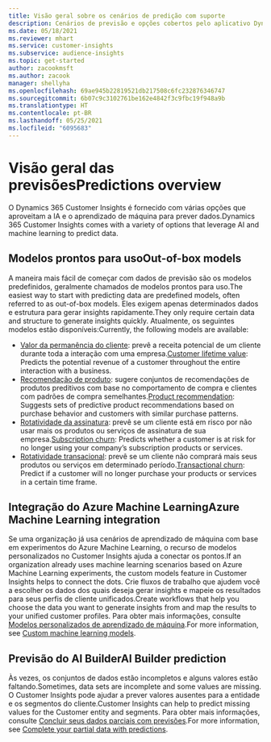```yaml
---
title: Visão geral sobre os cenários de predição com suporte
description: Cenários de previsão e opções cobertos pelo aplicativo Dynamics 365 Customer Insights.
ms.date: 05/18/2021
ms.reviewer: mhart
ms.service: customer-insights
ms.subservice: audience-insights
ms.topic: get-started
author: zacookmsft
ms.author: zacook
manager: shellyha
ms.openlocfilehash: 69ae945b22819521db217508c6fc232876346747
ms.sourcegitcommit: 6b07c9c3102761be162e4842f3c9fbc19f948a9b
ms.translationtype: HT
ms.contentlocale: pt-BR
ms.lasthandoff: 05/25/2021
ms.locfileid: "6095683"
---
```

# <a name="predictions-overview"></a><span data-ttu-id="04324-103">Visão geral das previsões</span><span class="sxs-lookup"><span data-stu-id="04324-103">Predictions overview</span></span>

<span data-ttu-id="04324-104">O Dynamics 365 Customer Insights é fornecido com várias opções que aproveitam a IA e o aprendizado de máquina para prever dados.</span><span class="sxs-lookup"><span data-stu-id="04324-104">Dynamics 365 Customer Insights comes with a variety of options that leverage AI and machine learning to predict data.</span></span> 

## <a name="out-of-box-models"></a><span data-ttu-id="04324-105">Modelos prontos para uso</span><span class="sxs-lookup"><span data-stu-id="04324-105">Out-of-box models</span></span>

<span data-ttu-id="04324-106">A maneira mais fácil de começar com dados de previsão são os modelos predefinidos, geralmente chamados de modelos prontos para uso.</span><span class="sxs-lookup"><span data-stu-id="04324-106">The easiest way to start with predicting data are predefined models, often referred to as out-of-box models.</span></span> <span data-ttu-id="04324-107">Eles exigem apenas determinados dados e estrutura para gerar insights rapidamente.</span><span class="sxs-lookup"><span data-stu-id="04324-107">They only require certain data and structure to generate insights quickly.</span></span> <span data-ttu-id="04324-108">Atualmente, os seguintes modelos estão disponíveis:</span><span class="sxs-lookup"><span data-stu-id="04324-108">Currently, the following models are available:</span></span> 
- <span data-ttu-id="04324-109">[Valor da permanência do cliente](predict-customer-lifetime-value.md): prevê a receita potencial de um cliente durante toda a interação com uma empresa.</span><span class="sxs-lookup"><span data-stu-id="04324-109">[Customer lifetime value](predict-customer-lifetime-value.md): Predicts the potential revenue of a customer throughout the entire interaction with a business.</span></span> 
- <span data-ttu-id="04324-110">[Recomendação de produto](predict-product-recommendation.md): sugere conjuntos de recomendações de produtos preditivos com base no comportamento de compra e clientes com padrões de compra semelhantes.</span><span class="sxs-lookup"><span data-stu-id="04324-110">[Product recommendation](predict-product-recommendation.md): Suggests sets of predictive product recommendations based on purchase behavior and customers with similar purchase patterns.</span></span>
- <span data-ttu-id="04324-111">[Rotatividade da assinatura](predict-subscription-churn.md): prevê se um cliente está em risco por não usar mais os produtos ou serviços de assinatura de sua empresa.</span><span class="sxs-lookup"><span data-stu-id="04324-111">[Subscription churn](predict-subscription-churn.md): Predicts whether a customer is at risk for no longer using your company’s subscription products or services.</span></span>
- <span data-ttu-id="04324-112">[Rotatividade transacional](predict-transactional-churn.md): prevê se um cliente não comprará mais seus produtos ou serviços em determinado período.</span><span class="sxs-lookup"><span data-stu-id="04324-112">[Transactional churn](predict-transactional-churn.md): Predict if a customer will no longer purchase your products or services in a certain time frame.</span></span>

## <a name="azure-machine-learning-integration"></a><span data-ttu-id="04324-113">Integração do Azure Machine Learning</span><span class="sxs-lookup"><span data-stu-id="04324-113">Azure Machine Learning integration</span></span>

<span data-ttu-id="04324-114">Se uma organização já usa cenários de aprendizado de máquina com base em experimentos do Azure Machine Learning, o recurso de modelos personalizados no Customer Insights ajuda a conectar os pontos.</span><span class="sxs-lookup"><span data-stu-id="04324-114">If an organization already uses machine learning scenarios based on Azure Machine Learning experiments, the custom models feature in Customer Insights helps to connect the dots.</span></span> <span data-ttu-id="04324-115">Crie fluxos de trabalho que ajudem você a escolher os dados dos quais deseja gerar insights e mapeie os resultados para seus perfis de cliente unificados.</span><span class="sxs-lookup"><span data-stu-id="04324-115">Create workflows that help you choose the data you want to generate insights from and map the results to your unified customer profiles.</span></span> <span data-ttu-id="04324-116">Para obter mais informações, consulte [Modelos personalizados de aprendizado de máquina](custom-models.md).</span><span class="sxs-lookup"><span data-stu-id="04324-116">For more information, see [Custom machine learning models](custom-models.md).</span></span>

## <a name="ai-builder-prediction"></a><span data-ttu-id="04324-117">Previsão do AI Builder</span><span class="sxs-lookup"><span data-stu-id="04324-117">AI Builder prediction</span></span>

<span data-ttu-id="04324-118">Às vezes, os conjuntos de dados estão incompletos e alguns valores estão faltando.</span><span class="sxs-lookup"><span data-stu-id="04324-118">Sometimes, data sets are incomplete and some values are missing.</span></span> <span data-ttu-id="04324-119">O Customer Insights pode ajudar a prever valores ausentes para a entidade e os segmentos do cliente.</span><span class="sxs-lookup"><span data-stu-id="04324-119">Customer Insights can help to predict missing values for the Customer entity and segments.</span></span> <span data-ttu-id="04324-120">Para obter mais informações, consulte [Concluir seus dados parciais com previsões](predictions.md).</span><span class="sxs-lookup"><span data-stu-id="04324-120">For more information, see [Complete your partial data with predictions](predictions.md).</span></span>
